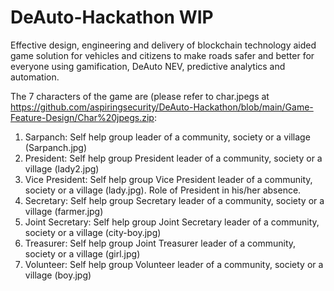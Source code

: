 # DeAuto-Hackathon WIP
Effective design, engineering and delivery of blockchain technology aided game solution for vehicles and citizens to make roads safer and better for everyone using gamification, DeAuto NEV, predictive analytics and automation.

The 7 characters of the game are (please refer to char.jpegs at https://github.com/aspiringsecurity/DeAuto-Hackathon/blob/main/Game-Feature-Design/Char%20jpegs.zip:

1. Sarpanch: Self help group leader of a community, society or a village (Sarpanch.jpg)
2. President: Self help group President leader of a community, society or a village (lady2.jpg)
3. Vice President: Self help group Vice President leader of a community, society or a village (lady.jpg). Role of President in his/her absence.
4. Secretary: Self help group Secretary leader of a community, society or a village (farmer.jpg)
5. Joint Secretary: Self help group Joint Secretary leader of a community, society or a village (city-boy.jpg)
6. Treasurer: Self help group Joint Treasurer leader of a community, society or a village (girl.jpg)
7. Volunteer: Self help group Volunteer leader of a community, society or a village (boy.jpg)

